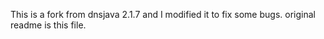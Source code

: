 This is a fork from dnsjava 2.1.7 and I modified it to fix some bugs. original readme is this <a>file</a>.
